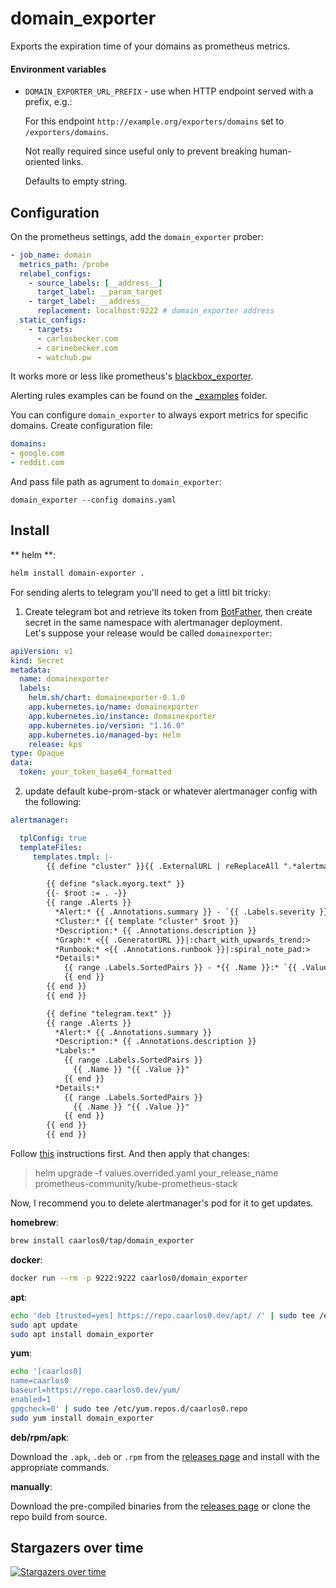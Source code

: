 # domain_exporter

Exports the expiration time of your domains as prometheus metrics.

#### Environment variables

- `DOMAIN_EXPORTER_URL_PREFIX` - use when HTTP endpoint served with a prefix, e.g.:

  For this endpoint `http://example.org/exporters/domains` set to `/exporters/domains`.

  Not really required since useful only to prevent breaking human-oriented links.

  Defaults to empty string.

## Configuration

On the prometheus settings, add the `domain_exporter` prober:

```yaml
- job_name: domain
  metrics_path: /probe
  relabel_configs:
    - source_labels: [__address__]
      target_label: __param_target
    - target_label: __address__
      replacement: localhost:9222 # domain_exporter address
  static_configs:
    - targets:
      - carlosbecker.com
      - carinebecker.com
      - watchub.pw
```

It works more or less like prometheus's
[blackbox_exporter](https://github.com/prometheus/blackbox_exporter).

Alerting rules examples can be found on the
[_examples](https://github.com/caarlos0/domain_exporter/tree/main/_examples)
folder.

You can configure `domain_exporter` to always export metrics for specific domains.
Create configuration file:
```yaml
domains:
- google.com
- reddit.com
```
And pass file path as agrument to `domain_exporter`:
```
domain_exporter --config domains.yaml
```

## Install

** helm **:

```sh
helm install domain-exporter .
```

For sending alerts to telegram you'll need to get a littl bit tricky:

1. Create telegram bot and retrieve its token from [BotFather](https://t.me/BotFather), then create secret in the same namespace with alertmanager deployment. <br>
Let's suppose your release would be called `domainexporter`:
```secret-sample.yaml
apiVersion: v1
kind: Secret
metadata:
  name: domainexporter
  labels:
    helm.sh/chart: domainexporter-0.1.0
    app.kubernetes.io/name: domainexporter
    app.kubernetes.io/instance: domainexporter
    app.kubernetes.io/version: "1.16.0"
    app.kubernetes.io/managed-by: Helm
    release: kps
type: Opaque
data:
  token: your_token_base64_formatted
```

2. update default kube-prom-stack or whatever alertmanager config with the following:

```values.override.yaml
alertmanager:

  tplConfig: true
  templateFiles:
     templates.tmpl: |-
        {{ define "cluster" }}{{ .ExternalURL | reReplaceAll ".*alertmanager\\.(.*)" "$1" }}{{ end }}

        {{ define "slack.myorg.text" }}
        {{- $root := . -}}
        {{ range .Alerts }}
          *Alert:* {{ .Annotations.summary }} - `{{ .Labels.severity }}`
          *Cluster:* {{ template "cluster" $root }}
          *Description:* {{ .Annotations.description }}
          *Graph:* <{{ .GeneratorURL }}|:chart_with_upwards_trend:>
          *Runbook:* <{{ .Annotations.runbook }}|:spiral_note_pad:>
          *Details:*
            {{ range .Labels.SortedPairs }} - *{{ .Name }}:* `{{ .Value }}`
            {{ end }}
        {{ end }}
        {{ end }}

        {{ define "telegram.text" }}
        {{ range .Alerts }}
          *Alert:* {{ .Annotations.summary }}
          *Description:* {{ .Annotations.description }}
          *Labels:*
            {{ range .Labels.SortedPairs }}
              {{ .Name }} "{{ .Value }}"
            {{ end }}
          *Details:*
            {{ range .Labels.SortedPairs }}
              {{ .Name }} "{{ .Value }}"
            {{ end }}
        {{ end }}
        {{ end }}
```

Follow [this](https://github.com/prometheus-community/helm-charts/tree/main/charts/kube-prometheus-stack#get-helm-repository-info) instructions first.
And then apply that changes:
> helm upgrade -f values.overrided.yaml your_release_name prometheus-community/kube-prometheus-stack

Now, I recommend you to delete alertmanager's pod for it to get updates.

**homebrew**:

```sh
brew install caarlos0/tap/domain_exporter
```

**docker**:

```sh
docker run --rm -p 9222:9222 caarlos0/domain_exporter
```

**apt**:

```sh
echo 'deb [trusted=yes] https://repo.caarlos0.dev/apt/ /' | sudo tee /etc/apt/sources.list.d/caarlos0.list
sudo apt update
sudo apt install domain_exporter
```

**yum**:

```sh
echo '[caarlos0]
name=caarlos0
baseurl=https://repo.caarlos0.dev/yum/
enabled=1
gpgcheck=0' | sudo tee /etc/yum.repos.d/caarlos0.repo
sudo yum install domain_exporter
```

**deb/rpm/apk**:

Download the `.apk`, `.deb` or `.rpm` from the [releases page][releases] and install with the appropriate commands.

**manually**:

Download the pre-compiled binaries from the [releases page][releases] or clone the repo build from source.

[releases]: https://github.com/caarlos0/domain_exporter/releases

## Stargazers over time

[![Stargazers over time](https://starchart.cc/caarlos0/domain_exporter.svg)](https://starchart.cc/caarlos0/domain_exporter)
